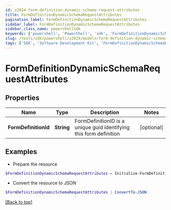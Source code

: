 ```yaml
---
id: v2024-form-definition-dynamic-schema-request-attributes
title: FormDefinitionDynamicSchemaRequestAttributes
pagination_label: FormDefinitionDynamicSchemaRequestAttributes
sidebar_label: FormDefinitionDynamicSchemaRequestAttributes
sidebar_class_name: powershellsdk
keywords: ['powershell', 'PowerShell', 'sdk', 'FormDefinitionDynamicSchemaRequestAttributes', 'V2024FormDefinitionDynamicSchemaRequestAttributes'] 
slug: /tools/sdk/powershell/v2024/models/form-definition-dynamic-schema-request-attributes
tags: ['SDK', 'Software Development Kit', 'FormDefinitionDynamicSchemaRequestAttributes', 'V2024FormDefinitionDynamicSchemaRequestAttributes']
---
```



# FormDefinitionDynamicSchemaRequestAttributes

## Properties

Name | Type | Description | Notes
------------ | ------------- | ------------- | -------------
**FormDefinitionId** | **String** | FormDefinitionID is a unique guid identifying this form definition | [optional] 

## Examples

- Prepare the resource
```powershell
$FormDefinitionDynamicSchemaRequestAttributes = Initialize-FormDefinitionDynamicSchemaRequestAttributes  -FormDefinitionId 00000000-0000-0000-0000-000000000000
```

- Convert the resource to JSON
```powershell
$FormDefinitionDynamicSchemaRequestAttributes | ConvertTo-JSON
```


[[Back to top]](#) 

